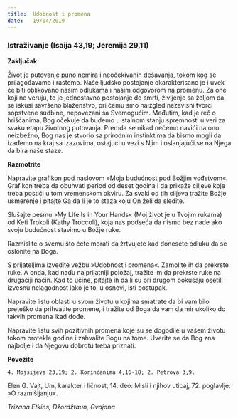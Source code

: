 ```yaml
---
title:  Udobnost i promena
date:   19/04/2019
---
```


### Istraživanje (Isaija 43,19; Jeremija 29,11)

**Zaključak**

Život je putovanje puno nemira i neočekivanih dešavanja, tokom kog se prilagođavamo i rastemo. Naše ljudsko postojanje okarakterisano je i uvek će biti oblikovano našim odlukama i našim odgovorom na promenu. Za one koji ne veruju, to je jednostavno postojanje do smrti, življenje sa željom da se iskusi savršeno blaženstvo, pri čemu smo naizgled nezavisni tvorci sopstvene sudbine, nepovezani sa Svemogućim. Međutim, kad je reč o hrišćanima, Bog očekuje da budemo u stalnom stanju spremnosti u veri za svaku etapu životnog putovanja. Premda se nikad nećemo navići na ono neizbežno, Bog nas je stvorio sa prirodnim instinktima da bismo mogli da izađemo na kraj sa izazovima, ostajući u vezi s Njim i oslanjajući se na Njega da bira naše staze.

**Razmotrite**

Napravite grafikon pod naslovom »Moja budućnost pod Božjim vođstvom«. Grafikon treba da obuhvati period od deset godina i da prikaže ciljeve koje treba postići u tom vremenskom okviru. Za svaki od tih ciljeva tražite Božje usmerenje i pitajte Ga da li je to staza koju On želi da sledite.

Slušajte pesmu »My Life Is in Your Hands« (Moj život je u Tvojim rukama) od Keti Trokoli (Kathy Troccoli), koja nas podseća da nismo bez nade ako svoju budućnost stavimo u Božje ruke.

Razmislite o svemu što ćete morati da žrtvujete kad donesete odluku da se oslonite na Boga.

S prijateljima izvedite vežbu »Udobnost i promena«. Zamolite ih da prekrste ruke. A onda, kad nađu najprijatniji položaj, tražite im da prekrste ruke na drugačiji način. Kad to učine, pitajte ih da li su pri drugom pokušaju osetili izvesnu nelagodnost iako je to, u osnovi, isti postupak.

Napravite listu oblasti u svom životu u kojima smatrate da bi vam bilo preteško da prihvatite promene, i tražite od Boga da vam da mir ukoliko do takvih promena ikad dođe.

Napravite listu svih pozitivnih promena koje su se dogodile u vašem životu tokom protekle godine i zahvalite Bogu na tome. Uverite se da Bog zna najbolje i da Njegovu dobrotu treba priznati.

**Povežite**

`4. Mojsijeva 23,19; 2. Korinćanima 4,16-18; 2. Petrova 3,9.`

Elen G. Vajt, Um, karakter i ličnost, 14. deo: Misli i njihov uticaj, 72. poglavlje: »O razmišljanju«.

*Trizana Etkins, Džordžtaun, Gvajana*
